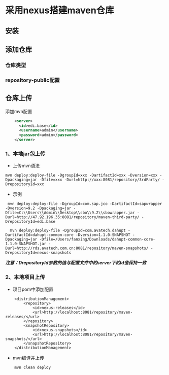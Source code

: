 # 采用nexus搭建maven仓库

## 安装



## 添加仓库

### 仓库类型



### repository-public配置


## 仓库上传

添加mvn配置
```xml
    <server>
      <id>edi.base</id>
      <username>admin</username>
      <password>admin</password>
    </server>
```

### 1、本地jar包上传

+ 上传mvn语法
```mvn
mvn deploy:deploy-file -DgroupId=xxx -DartifactId=xxx -Dversion=xxx -Dpackaging=jar -Dfile=xxx -Durl=http://xxx:8081/repository/3rdParty/ -DrepositoryId=xxx
```

+ 示例
```mvn
 mvn deploy:deploy-file -DgroupId=com.sap.jco -DartifactId=sapwrapper -Dversion=9.2 -Dpackaging=jar -Dfile=C:\\Users\\Admin\\Desktop\\sbo\\9.2\\sbowrapper.jar -Durl=http://47.92.196.35:8081/repository/maven-third-party/ -DrepositoryId=edi.base
 
  mvn deploy:deploy-file -DgroupId=com.avatech.dahupt -DartifactId=dahupt-common-core -Dversion=1.1.0-SNAPSHOT -Dpackaging=jar -Dfile=/Users/fanxing/Downloads/dahupt-common-core-1.1.0-SNAPSHOT.jar -Durl=http://rds.avatech.com.cn:8081/repository/maven-snapshots/ -DrepositoryId=nexus-snapshots

```
***注意：DrepositoryId参数的值与配置文件中的server下的id值保持一致***


### 2、本地项目上传

+ 项目pom中添加配置

```maven
    <distributionManagement>
        <repository>
            <id>nexus-releases</id>
            <url>http://localhost:8081/repository/maven-releases/</url>
        </repository>
        <snapshotRepository>
            <id>nexus-snapshots</id>
            <url>http://localhost:8081/repository/maven-snapshots/</url>
        </snapshotRepository>
    </distributionManagement>
```

+ mvn编译并上传

```maven
    mvn clean deploy
```
